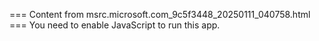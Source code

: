 === Content from msrc.microsoft.com_9c5f3448_20250111_040758.html ===
You need to enable JavaScript to run this app.
